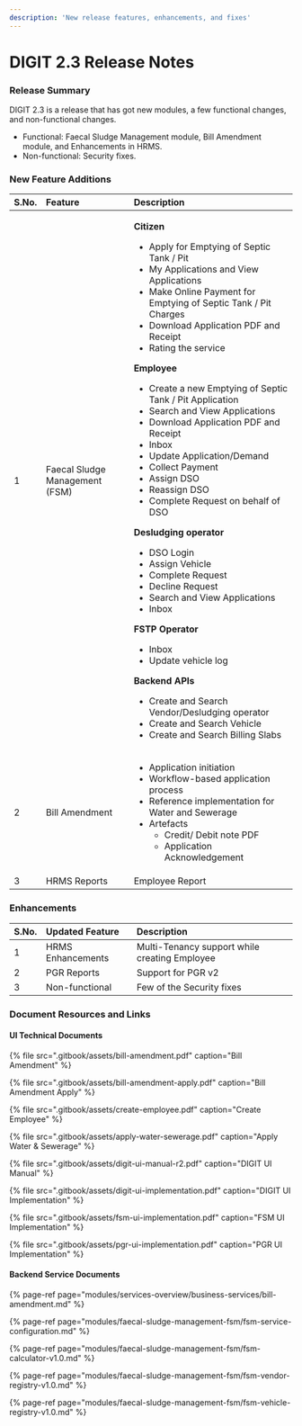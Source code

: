 ```yaml
---
description: 'New release features, enhancements, and fixes'
---
```


# DIGIT 2.3 Release Notes

### Release Summary <a id="Release-Summary"></a>

DIGIT 2.3 is a release that has got new modules, a few functional changes, and non-functional changes.

* Functional: Faecal Sludge Management module, Bill Amendment module, and Enhancements in HRMS.
* Non-functional: Security fixes.

### New ‌Feature Additions <a id="New-&#x200C;Feature-Additions"></a>

<table>
  <thead>
    <tr>
      <th style="text-align:left"><b>S.No.</b>
      </th>
      <th style="text-align:left"><b>Feature</b>
      </th>
      <th style="text-align:left"><b>Description</b>
      </th>
    </tr>
  </thead>
  <tbody>
    <tr>
      <td style="text-align:left">1</td>
      <td style="text-align:left">Faecal Sludge Management (FSM)</td>
      <td style="text-align:left">
        <p><b>Citizen</b>
        </p>
        <ul>
          <li>Apply for Emptying of Septic Tank / Pit</li>
          <li>My Applications and View Applications</li>
          <li>Make Online Payment for Emptying of Septic Tank / Pit Charges</li>
          <li>Download Application PDF and Receipt</li>
          <li>Rating the service</li>
        </ul>
        <p><b>Employee</b>
        </p>
        <ul>
          <li>Create a new Emptying of Septic Tank / Pit Application</li>
          <li>Search and View Applications</li>
          <li>Download Application PDF and Receipt</li>
          <li>Inbox</li>
          <li>Update Application/Demand</li>
          <li>Collect Payment</li>
          <li>Assign DSO</li>
          <li>Reassign DSO</li>
          <li>Complete Request on behalf of DSO</li>
        </ul>
        <p><b>Desludging operator</b>
        </p>
        <ul>
          <li>DSO Login</li>
          <li>Assign Vehicle</li>
          <li>Complete Request</li>
          <li>Decline Request</li>
          <li>Search and View Applications</li>
          <li>Inbox</li>
        </ul>
        <p><b>FSTP Operator</b>
        </p>
        <ul>
          <li>Inbox</li>
          <li>Update vehicle log</li>
        </ul>
        <p><b>Backend APIs</b>
        </p>
        <ul>
          <li>Create and Search Vendor/Desludging operator</li>
          <li>Create and Search Vehicle</li>
          <li>Create and Search Billing Slabs</li>
        </ul>
      </td>
    </tr>
    <tr>
      <td style="text-align:left">2</td>
      <td style="text-align:left">Bill Amendment</td>
      <td style="text-align:left">
        <ul>
          <li>Application initiation</li>
          <li>Workflow-based application process</li>
          <li>Reference implementation for Water and Sewerage</li>
          <li>Artefacts
            <ul>
              <li>Credit/ Debit note PDF</li>
              <li>Application Acknowledgement</li>
            </ul>
          </li>
        </ul>
      </td>
    </tr>
    <tr>
      <td style="text-align:left">3</td>
      <td style="text-align:left">HRMS Reports</td>
      <td style="text-align:left">Employee Report</td>
    </tr>
  </tbody>
</table>

### Enhancements <a id="Enhancements"></a>

| **S.No.** | **Updated Feature** | **Description** |
| :--- | :--- | :--- |
| 1 | HRMS Enhancements | Multi-Tenancy support while creating Employee |
| 2 | PGR Reports | Support for PGR v2 |
| 3 | Non-functional | Few of the Security fixes |

### ‌Document Resources and Links <a id="&#x200C;Document-Resources-and-Links"></a>

#### UI Technical Documents

{% file src=".gitbook/assets/bill-amendment.pdf" caption="Bill Amendment" %}

{% file src=".gitbook/assets/bill-amendment-apply.pdf" caption="Bill Amendment Apply" %}

{% file src=".gitbook/assets/create-employee.pdf" caption="Create Employee" %}

{% file src=".gitbook/assets/apply-water-sewerage.pdf" caption="Apply Water & Sewerage" %}

{% file src=".gitbook/assets/digit-ui-manual-r2.pdf" caption="DIGIT UI Manual" %}

{% file src=".gitbook/assets/digit-ui-implementation.pdf" caption="DIGIT UI Implementation" %}

{% file src=".gitbook/assets/fsm-ui-implementation.pdf" caption="FSM UI Implementation" %}

{% file src=".gitbook/assets/pgr-ui-implementation.pdf" caption="PGR UI Implementation" %}

#### Backend Service Documents

{% page-ref page="modules/services-overview/business-services/bill-amendment.md" %}

{% page-ref page="modules/faecal-sludge-management-fsm/fsm-service-configuration.md" %}

{% page-ref page="modules/faecal-sludge-management-fsm/fsm-calculator-v1.0.md" %}

{% page-ref page="modules/faecal-sludge-management-fsm/fsm-vendor-registry-v1.0.md" %}

{% page-ref page="modules/faecal-sludge-management-fsm/fsm-vehicle-registry-v1.0.md" %}













